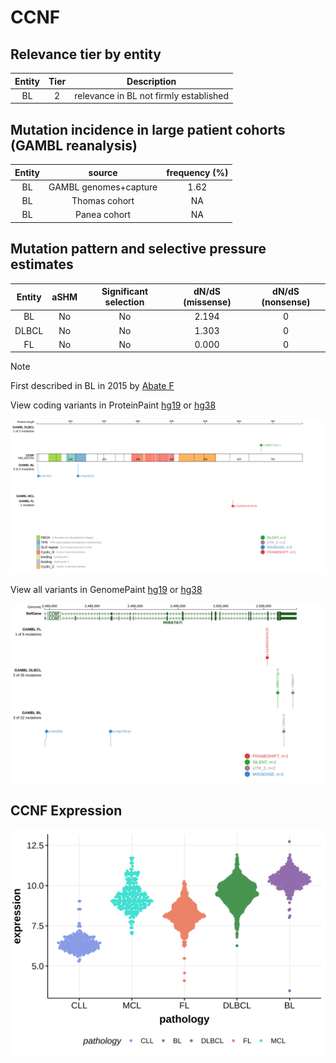 # CCNF

## Relevance tier by entity

|Entity|Tier|Description                           |
|:------:|:----:|--------------------------------------|
|BL    |2   |relevance in BL not firmly established|

## Mutation incidence in large patient cohorts (GAMBL reanalysis)

|Entity|source               |frequency (%)|
|:------:|:---------------------:|:-------------:|
|BL    |GAMBL genomes+capture|1.62         |
|BL    |Thomas cohort        |  NA         |
|BL    |Panea cohort         |  NA         |

## Mutation pattern and selective pressure estimates

|Entity|aSHM|Significant selection|dN/dS (missense)|dN/dS (nonsense)|
|:------:|:----:|:---------------------:|:----------------:|:----------------:|
|BL    |No  |No                   |2.194           |0               |
|DLBCL |No  |No                   |1.303           |0               |
|FL    |No  |No                   |0.000           |0               |


> [!NOTE]
> First described in BL in 2015 by [Abate F](https://pubmed.ncbi.nlm.nih.gov/26468873)


View coding variants in ProteinPaint [hg19](https://morinlab.github.io/LLMPP/GAMBL/CCNF_protein.html)  or [hg38](https://morinlab.github.io/LLMPP/GAMBL/CCNF_protein_hg38.html)

![image](images/proteinpaint/CCNF_NM_001761.svg)

View all variants in GenomePaint [hg19](https://morinlab.github.io/LLMPP/GAMBL/CCNF.html)  or [hg38](https://morinlab.github.io/LLMPP/GAMBL/CCNF_hg38.html)

![image](images/proteinpaint/CCNF.svg)
## CCNF Expression
![image](images/gene_expression/CCNF_by_pathology.svg)
